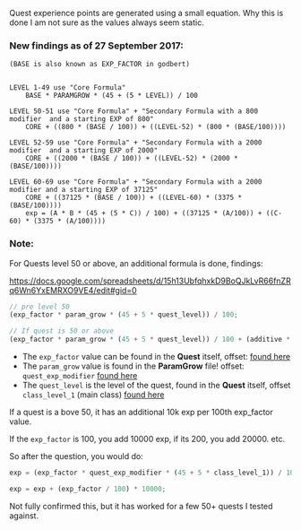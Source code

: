 Quest experience points are generated using a small equation. Why this is done I am not sure as the values always seem static.

### New findings as of 27 September 2017:

```
(BASE is also known as EXP_FACTOR in godbert)


LEVEL 1-49 use "Core Formula"
	BASE * PARAMGROW * (45 + (5 * LEVEL)) / 100

LEVEL 50-51 use "Core Formula" + "Secondary Formula with a 800 modifier  and a starting EXP of 800"
	CORE + ((800 * (BASE / 100)) + ((LEVEL-52) * (800 * (BASE/100))))

LEVEL 52-59 use "Core Formula" + "Secondary Formula with a 2000 modifier  and a starting EXP of 2000"
	CORE + ((2000 * (BASE / 100)) + ((LEVEL-52) * (2000 * (BASE/100))))

LEVEL 60-69 use "Core Formula" + "Secondary Formula with a 2000 modifier and a starting EXP of 37125"
	CORE + ((37125 * (BASE / 100)) + ((LEVEL-60) * (3375 * (BASE/100))))
	exp = (A * B * (45 + (5 * C)) / 100) + ((37125 * (A/100)) + ((C-60) * (3375 * (A/100))))
```


### Note:

For Quests level 50 or above, an additional formula is done, findings:

https://docs.google.com/spreadsheets/d/15h13UbfqhxkD9BoQJkLvR66fnZRq6Wn6YxEMRXO9VE4/edit#gid=0

```js
// pre level 50
(exp_factor * param_grow * (45 + 5 * quest_level)) / 100;

// If quest is 50 or above
(exp_factor * param_grow * (45 + 5 * quest_level)) / 100 + (additive * (base / 100))
```

- The `exp_factor` value can be found in the **Quest** itself, offset: [found here](https://github.com/viion/XIV-Datamining/blob/master/offsets/3.1_list.txt#L756)
- The `param_grow` value is found in the **ParamGrow** file! offset: `quest_exp_modifier` [found here](https://github.com/viion/XIV-Datamining/blob/master/offsets/3.1_list.txt#L725)
- The `quest_level` is the level of the quest, found in the **Quest** itself, offset `class_level_1` (main class) [found here](https://github.com/viion/XIV-Datamining/blob/master/offsets/3.1_list.txt#L737)

If a quest is a bove 50, it has an additional 10k exp per 100th exp_factor value.

If the `exp_factor` is 100, you add 10000 exp, if its 200, you add 20000. etc.

So after the question, you would do:

```js
exp = (exp_factor * quest_exp_modifier * (45 + 5 * class_level_1)) / 100;

exp = exp + (exp_factor / 100) * 10000;
```

Not fully confirmed this, but it has worked for a few 50+ quests I tested against.
